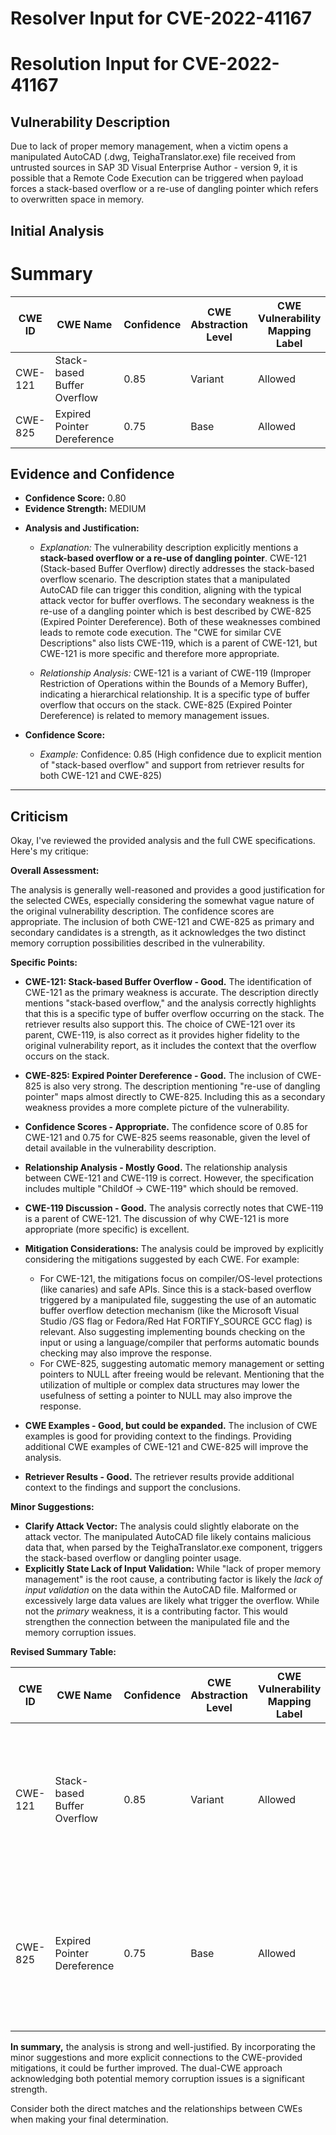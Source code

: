 # Resolver Input for CVE-2022-41167

# Resolution Input for CVE-2022-41167

## Vulnerability Description
Due to lack of proper memory management, when a victim opens a manipulated AutoCAD (.dwg, TeighaTranslator.exe) file received from untrusted sources in SAP 3D Visual Enterprise Author - version 9, it is possible that a Remote Code Execution can be triggered when payload forces a stack-based overflow or a re-use of dangling pointer which refers to overwritten space in memory.

## Initial Analysis
# Summary
| CWE ID | CWE Name | Confidence | CWE Abstraction Level | CWE Vulnerability Mapping Label | CWE-Vulnerability Mapping Notes |
|---|---|---|---|---|---|
| CWE-121 | Stack-based Buffer Overflow | 0.85 | Variant | Allowed | Primary CWE |
| CWE-825 | Expired Pointer Dereference | 0.75 | Base | Allowed | Secondary Candidate CWE |

## Evidence and Confidence

*   **Confidence Score:** 0.80
*   **Evidence Strength:** MEDIUM

- **Analysis and Justification:**
  - *Explanation:* The vulnerability description explicitly mentions a **stack-based overflow or a re-use of dangling pointer**. CWE-121 (Stack-based Buffer Overflow) directly addresses the stack-based overflow scenario. The description states that a manipulated AutoCAD file can trigger this condition, aligning with the typical attack vector for buffer overflows. The secondary weakness is the re-use of a dangling pointer which is best described by CWE-825 (Expired Pointer Dereference). Both of these weaknesses combined leads to remote code execution. The "CWE for similar CVE Descriptions" also lists CWE-119, which is a parent of CWE-121, but CWE-121 is more specific and therefore more appropriate.
  
  - *Relationship Analysis:* CWE-121 is a variant of CWE-119 (Improper Restriction of Operations within the Bounds of a Memory Buffer), indicating a hierarchical relationship. It is a specific type of buffer overflow that occurs on the stack. CWE-825 (Expired Pointer Dereference) is related to memory management issues.

- **Confidence Score:**
  - *Example:* Confidence: 0.85 (High confidence due to explicit mention of "stack-based overflow" and support from retriever results for both CWE-121 and CWE-825)
---

## Criticism
Okay, I've reviewed the provided analysis and the full CWE specifications. Here's my critique:

**Overall Assessment:**

The analysis is generally well-reasoned and provides a good justification for the selected CWEs, especially considering the somewhat vague nature of the original vulnerability description. The confidence scores are appropriate. The inclusion of both CWE-121 and CWE-825 as primary and secondary candidates is a strength, as it acknowledges the two distinct memory corruption possibilities described in the vulnerability.

**Specific Points:**

*   **CWE-121: Stack-based Buffer Overflow - Good.** The identification of CWE-121 as the primary weakness is accurate. The description directly mentions "stack-based overflow," and the analysis correctly highlights that this is a specific type of buffer overflow occurring on the stack. The retriever results also support this. The choice of CWE-121 over its parent, CWE-119, is also correct as it provides higher fidelity to the original vulnerability report, as it includes the context that the overflow occurs on the stack.

*   **CWE-825: Expired Pointer Dereference - Good.** The inclusion of CWE-825 is also very strong. The description mentioning "re-use of dangling pointer" maps almost directly to CWE-825. Including this as a secondary weakness provides a more complete picture of the vulnerability.

*   **Confidence Scores - Appropriate.** The confidence score of 0.85 for CWE-121 and 0.75 for CWE-825 seems reasonable, given the level of detail available in the vulnerability description.

*   **Relationship Analysis - Mostly Good.** The relationship analysis between CWE-121 and CWE-119 is correct. However, the specification includes multiple "ChildOf -> CWE-119" which should be removed.

*   **CWE-119 Discussion - Good.** The analysis correctly notes that CWE-119 is a parent of CWE-121. The discussion of why CWE-121 is more appropriate (more specific) is excellent.

*   **Mitigation Considerations:** The analysis could be improved by explicitly considering the mitigations suggested by each CWE. For example:

    *   For CWE-121, the mitigations focus on compiler/OS-level protections (like canaries) and safe APIs. Since this is a stack-based overflow triggered by a manipulated file, suggesting the use of an automatic buffer overflow detection mechanism (like the Microsoft Visual Studio /GS flag or Fedora/Red Hat FORTIFY_SOURCE GCC flag) is relevant. Also suggesting implementing bounds checking on the input or using a language/compiler that performs automatic bounds checking may also improve the response.
    *   For CWE-825, suggesting automatic memory management or setting pointers to NULL after freeing would be relevant. Mentioning that the utilization of multiple or complex data structures may lower the usefulness of setting a pointer to NULL may also improve the response.

*   **CWE Examples - Good, but could be expanded.** The inclusion of CWE examples is good for providing context to the findings. Providing additional CWE examples of CWE-121 and CWE-825 will improve the analysis.

*   **Retriever Results - Good.** The retriever results provide additional context to the findings and support the conclusions.

**Minor Suggestions:**

*   **Clarify Attack Vector:** The analysis could slightly elaborate on the attack vector. The manipulated AutoCAD file likely contains malicious data that, when parsed by the TeighaTranslator.exe component, triggers the stack-based overflow or dangling pointer usage.
*   **Explicitly State Lack of Input Validation:** While "lack of proper memory management" is the root cause, a contributing factor is likely the *lack of input validation* on the data within the AutoCAD file. Malformed or excessively large data values are likely what trigger the overflow. While not the *primary* weakness, it is a contributing factor. This would strengthen the connection between the manipulated file and the memory corruption issues.

**Revised Summary Table:**

| CWE ID | CWE Name | Confidence | CWE Abstraction Level | CWE Vulnerability Mapping Label | CWE-Vulnerability Mapping Notes |
|---|---|---|---|---|---|
| CWE-121 | Stack-based Buffer Overflow | 0.85 | Variant | Allowed | Primary CWE. Stack-based overflow triggered by a manipulated AutoCAD file parsed by TeighaTranslator.exe. Consider using automatic buffer overflow detection mechanisms, such as compiler flags. |
| CWE-825 | Expired Pointer Dereference | 0.75 | Base | Allowed | Secondary Candidate CWE. Dangling pointer reuse due to memory management issues. Consider languages with automatic memory management or setting pointers to NULL. |

**In summary,** the analysis is strong and well-justified. By incorporating the minor suggestions and more explicit connections to the CWE-provided mitigations, it could be further improved. The dual-CWE approach acknowledging both potential memory corruption issues is a significant strength.

Consider both the direct matches and the relationships between CWEs
when making your final determination.
        
